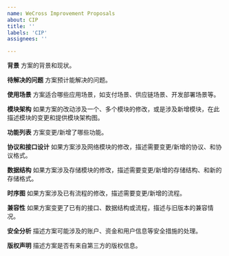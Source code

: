 ```yaml
---
name: WeCross Improvement Proposals
about: CIP
title: ''
labels: 'CIP'
assignees: ''

---
```



**背景**
方案的背景和现状。

**待解决的问题**
方案预计能解决的问题。

**使用场景**
方案适合哪些应用场景，如支付场景、供应链场景、开发部署场景等。

**模块架构**
如果方案的改动涉及一个、多个模块的修改，或是涉及新增模块，在此描述模块的变更和提供模块架构图。

**功能列表**
方案变更/新增了哪些功能。

**协议和接口设计**
如果方案涉及网络模块的修改，描述需要变更/新增的协议、和协议格式。

**数据结构**
如果方案涉及存储模块的修改，描述需要变更/新增的存储结构、和新的存储格式。

**时序图**
如果方案涉及已有流程的修改，描述需要变更/新增的流程。

**兼容性**
如果方案变更了已有的接口、数据结构或流程，描述与旧版本的兼容情况。

**安全分析**
描述方案可能涉及的账户、资金和用户信息等安全措施的处理。

**版权声明**
描述方案是否有来自第三方的版权信息。

